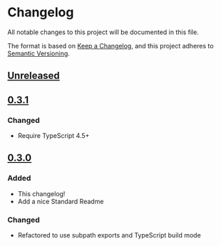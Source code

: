 # Changelog

All notable changes to this project will be documented in this file.

The format is based on [Keep a Changelog](https://keepachangelog.com/en/1.0.0/), and this project adheres to [Semantic Versioning](https://semver.org/spec/v2.0.0.html).

## [Unreleased]

## [0.3.1]

### Changed

- Require TypeScript 4.5+

## [0.3.0]

### Added

- This changelog!
- Add a nice Standard Readme

### Changed

- Refactored to use subpath exports and TypeScript build mode

[unreleased]: https://github.com/joeltg/next-rest/compare/v0.3.1...HEAD
[0.3.1]: https://github.com/joeltg/next-rest/compare/v0.3.1
[0.3.0]: https://github.com/joeltg/next-rest/compare/v0.3.0
